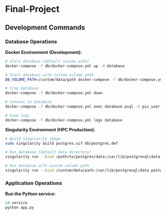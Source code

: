 # Final-Project


## Development Commands

### Database Operations

**Docker Environment (Development):**
```bash
# Start database (default volume path)
docker-compose -f db/docker-compose.yml up -d database

# Start database with custom volume path
DB_VOLUME_PATH=/custom/data/path docker-compose -f db/docker-compose.yml up -d database

# Stop database
docker-compose -f db/docker-compose.yml down

# Connect to database
docker-compose -f db/docker-compose.yml exec database psql -U pic_user -d pic_db

# View logs
docker-compose -f db/docker-compose.yml logs database
```

**Singularity Environment (HPC Production):**
```bash
# Build Singularity image
sudo singularity build postgres.sif db/postgres.def

# Run database (default data directory)
singularity run --bind /path/to/postgres/data:/var/lib/postgresql/data postgres.sif

# Run database with custom volume path
singularity run --bind /custom/data/path:/var/lib/postgresql/data postgres.sif
```

### Application Operations

**Run the Python service:**
```bash
cd service
python app.py
```